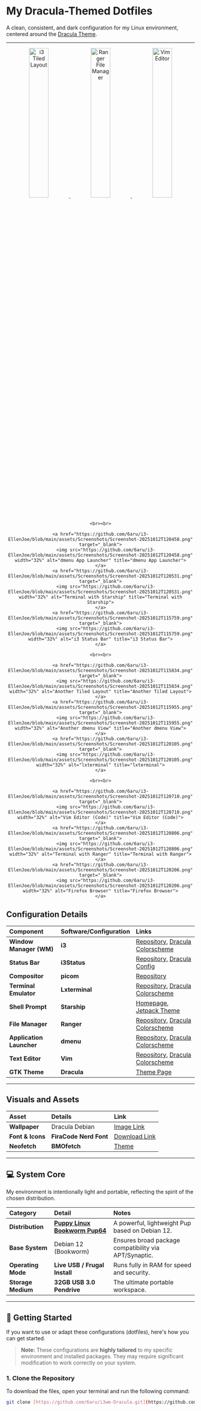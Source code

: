 # My Dracula-Themed Dotfiles 

A clean, consistent, and dark configuration for my Linux environment, centered around the [Dracula Theme](https://draculatheme.com/).

---
<div align="center">
    <a href="https://github.com/6aru/i3-EllenJoe/blob/main/assets/Screenshots/Screenshot-20251012T172149.png" target="_blank">
        <img src="https://github.com/6aru/i3-EllenJoe/blob/main/assets/Screenshots/Screenshot-20251012T172149.png" width="32%" alt="i3 Tiled Layout" title="i3 Tiled Layout">
    </a>
    <a href="https://github.com/6aru/i3-EllenJoe/blob/main/assets/Screenshots/Screenshot-20251012T120305.png" target="_blank">
        <img src="https://github.com/6aru/i3-EllenJoe/blob/main/assets/Screenshots/Screenshot-20251012T120305.png" width="32%" alt="Ranger File Manager" title="Ranger File Manager">
    </a>
    <a href="https://github.com/6aru/i3-EllenJoe/blob/main/assets/Screenshots/Screenshot-20251012T120331.png" target="_blank">
        <img src="https://github.com/6aru/i3-EllenJoe/blob/main/assets/Screenshots/Screenshot-20251012T120331.png" width="32%" alt="Vim Editor" title="Vim Editor">
    </a>
    
    <br><br>
    
    <a href="https://github.com/6aru/i3-EllenJoe/blob/main/assets/Screenshots/Screenshot-20251012T120458.png" target="_blank">
        <img src="https://github.com/6aru/i3-EllenJoe/blob/main/assets/Screenshots/Screenshot-20251012T120458.png" width="32%" alt="dmenu App Launcher" title="dmenu App Launcher">
    </a>
    <a href="https://github.com/6aru/i3-EllenJoe/blob/main/assets/Screenshots/Screenshot-20251012T120531.png" target="_blank">
        <img src="https://github.com/6aru/i3-EllenJoe/blob/main/assets/Screenshots/Screenshot-20251012T120531.png" width="32%" alt="Terminal with Starship" title="Terminal with Starship">
    </a>
    <a href="https://github.com/6aru/i3-EllenJoe/blob/main/assets/Screenshots/Screenshot-20251012T115759.png" target="_blank">
        <img src="https://github.com/6aru/i3-EllenJoe/blob/main/assets/Screenshots/Screenshot-20251012T115759.png" width="32%" alt="i3 Status Bar" title="i3 Status Bar">
    </a>
    
    <br><br>
    
    <a href="https://github.com/6aru/i3-EllenJoe/blob/main/assets/Screenshots/Screenshot-20251012T115834.png" target="_blank">
        <img src="https://github.com/6aru/i3-EllenJoe/blob/main/assets/Screenshots/Screenshot-20251012T115834.png" width="32%" alt="Another Tiled Layout" title="Another Tiled Layout">
    </a>
    <a href="https://github.com/6aru/i3-EllenJoe/blob/main/assets/Screenshots/Screenshot-20251012T115955.png" target="_blank">
        <img src="https://github.com/6aru/i3-EllenJoe/blob/main/assets/Screenshots/Screenshot-20251012T115955.png" width="32%" alt="Another dmenu View" title="Another dmenu View">
    </a>
    <a href="https://github.com/6aru/i3-EllenJoe/blob/main/assets/Screenshots/Screenshot-20251012T120105.png" target="_blank">
        <img src="https://github.com/6aru/i3-EllenJoe/blob/main/assets/Screenshots/Screenshot-20251012T120105.png" width="32%" alt="lxterminal" title="lxterminal">
    </a>
    
    <br><br>
    
    <a href="https://github.com/6aru/i3-EllenJoe/blob/main/assets/Screenshots/Screenshot-20251012T120710.png" target="_blank">
        <img src="https://github.com/6aru/i3-EllenJoe/blob/main/assets/Screenshots/Screenshot-20251012T120710.png" width="32%" alt="Vim Editor (Code)" title="Vim Editor (Code)">
    </a>
    <a href="https://github.com/6aru/i3-EllenJoe/blob/main/assets/Screenshots/Screenshot-20251012T120806.png" target="_blank">
        <img src="https://github.com/6aru/i3-EllenJoe/blob/main/assets/Screenshots/Screenshot-20251012T120806.png" width="32%" alt="Terminal with Ranger" title="Terminal with Ranger">
    </a>
    <a href="https://github.com/6aru/i3-EllenJoe/blob/main/assets/Screenshots/Screenshot-20251012T120206.png" target="_blank">
        <img src="https://github.com/6aru/i3-EllenJoe/blob/main/assets/Screenshots/Screenshot-20251012T120206.png" width="32%" alt="Firefox Browser" title="Firefox Browser">
    </a>
</div>

## Configuration Details

| Component | Software/Configuration | Links |
| :--- | :--- | :--- |
| **Window Manager (WM)** | **i3** | [Repository](https://github.com/i3/i3), [Dracula Colorscheme](https://github.com/dracula/i3) |
| **Status Bar** | **i3Status** | [Repository](https://github.com/i3/i3status), [Dracula Config](https://github.com/dracula/i3/tree/master/.config/i3status) |
| **Compositor** | **picom** | [Repository](https://github.com/yshui/picom) |
| **Terminal Emulator** | **Lxterminal** | [Repository](https://github.com/lxde/lxterminal), [Dracula Colorscheme](https://github.com/dracula/lxterminal) |
| **Shell Prompt** | **Starship** | [Homepage](https://starship.rs/), [Jetpack Theme](https://starship.rs/presets/jetpack) |
| **File Manager** | **Ranger** | [Repository](https://github.com/ranger/ranger), [Dracula Colorscheme](https://draculatheme.com/ranger) |
| **Application Launcher** | **dmenu** | [Repository](https://github.com/stilvoid/dmenu), [Dracula Colorscheme](https://github.com/dracula/dmenu) |
| **Text Editor** | **Vim** | [Repository](https://github.com/vim/vim), [Dracula Colorscheme](https://draculatheme.com/vim) |
| **GTK Theme** | **Dracula** | [Theme Page](https://draculatheme.com/gtk) |

---

## Visuals and Assets

| Asset | Details | Link |
| :--- | :--- | :--- |
| **Wallpaper** | Dracula Debian | [Image Link](https://github.com/dracula/wallpaper/blob/master/first-collection/debian.png) |
| **Font & Icons** | **FiraCode Nerd Font** | [Download Link](https://github.com/ryanoasis/nerd-fonts/releases/download/v3.4.0/FiraCode.zip) |
| **Neofetch** | **BMOfetch** | [Theme](https://github.com/Chick2D/neofetch-themes?tab=readme-ov-file) |

---

## 💻 System Core

My environment is intentionally light and portable, reflecting the spirit of the chosen distribution.

| Category | Detail | Notes |
| :--- | :--- | :--- |
| **Distribution** | [**Puppy Linux Bookworm Pup64**](https://bwpup.puppylinux.com/) | A powerful, lightweight Pup based on Debian 12. |
| **Base System** | Debian 12 (Bookworm) | Ensures broad package compatibility via APT/Synaptic. |
| **Operating Mode** | **Live USB / Frugal Install** | Runs fully in RAM for speed and security. |
| **Storage Medium** | **32GB USB 3.0 Pendrive** | The ultimate portable workspace. |

---


## 🚀 Getting Started

If you want to use or adapt these configurations (dotfiles), here's how you can get started.

> **Note:** These configurations are **highly tailored** to my specific environment and installed packages. They may require significant modification to work correctly on your system.

### 1. Clone the Repository

To download the files, open your terminal and run the following command:

```bash
git clone [https://github.com/6aru/i3wm-Dracula.git](https://github.com/6aru/i3wm-Dracula.git)
